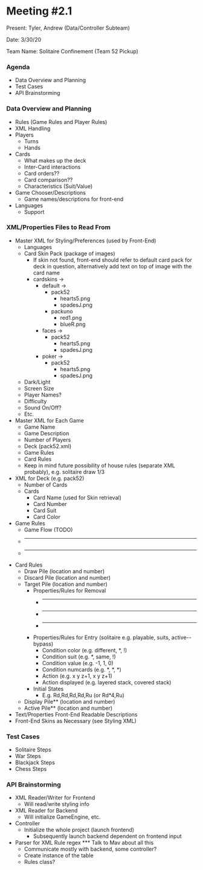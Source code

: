 # Meeting #2.1
Present: Tyler, Andrew (Data/Controller Subteam)

Date: 3/30/20

Team Name: Solitaire Confinement (Team 52 Pickup)

### Agenda
 * Data Overview and Planning
 * Test Cases
 * API Brainstorming

### Data Overview and Planning
 * Rules (Game Rules and Player Rules)
 * XML Handling
 * Players
     * Turns
     * Hands
 * Cards
     * What makes up the deck
     * Inter-Card interactions
     * Card orders??
     * Card comparison??
     * Characteristics (Suit/Value)
 * Game Chooser/Descriptions
     * Game names/descriptions for front-end
 * Languages
     * Support

### XML/Properties Files to Read From
 * Master XML for Styling/Preferences (used by Front-End)
     * Languages
     * Card Skin Pack (package of images)
         * If skin not found, front-end should refer to default card pack for deck in question, alternatively add text on top of image with the card name
         * cardskins ->
             * default ->
                 * pack52
                     * hearts5.png
                     * spadesJ.png
                 * packuno
                     * red1.png
                     * blueR.png
             * faces ->
                 * pack52
                     * hearts5.png
                     * spadesJ.png
             * poker ->
                 * pack52
                     * hearts5.png
                     * spadesJ.png
     * Dark/Light
     * Screen Size
     * Player Names?
     * Difficulty
     * Sound On/Off?
     * Etc.
 * Master XML for Each Game
     * Game Name
     * Game Description
     * Number of Players
     * Deck (pack52.xml)
     * Game Rules
     * Card Rules
     * Keep in mind future possibility of house rules (separate XML probably), e.g. solitaire draw 1/3
 * XML for Deck (e.g. pack52)
     * Number of Cards
     * Cards
         * Card Name (used for Skin retrieval)
         * Card Number
         * Card Suit
         * Card Color
 * Game Rules
     * Game Flow (TODO)
     * ______
     * ______
 * Card Rules
     * Draw Pile (location and number)
     * Discard Pile (location and number)
     * Target Pile (location and number)
         * Properties/Rules for Removal
             * ______
             * ______
             * ______
         * Properties/Rules for Entry (solitaire e.g. playable, suits, active--bypass)
             * Condition color (e.g. different, *, !)
             * Condition suit (e.g. *, same, !)
             * Condition value (e.g. -1, 1, 0)
             * Condition numcards (e.g. *, *, *)
             * Action (e.g. x y z+1, x y z+1)
             * Action displayed (e.g. layered stack, covered stack)
         * Initial States
             * E.g. Rd,Rd,Rd,Rd,Ru (or Rd*4,Ru)
     * Display Pile** (location and number)
     * Active Pile** (location and number)
 * Text/Properties Front-End Readable Descriptions
 * Front-End Skins as Necessary (see Styling XML)

### Test Cases
 * Solitaire Steps
 * War Steps
 * Blackjack Steps
 * Chess Steps

### API Brainstorming
 * XML Reader/Writer for Frontend
     * Will read/write styling info
 * XML Reader for Backend
     * Will initialize GameEngine, etc.
 * Controller
     * Initialize the whole project (launch frontend)
         * Subsequently launch backend dependent on frontend input
 * Parser for XML Rule regex *** Talk to Mav about all this
     * Communicate mostly with backend, some controller?
     * Create instance of the table
     * Rules class?
